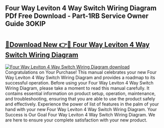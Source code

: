 ## Four Way Leviton 4 Way Switch Wiring Diagram PDf Free Download - Part-1RB Service Owner Guide 3OKIP

# <h2><a href="http://dfsa2wy.blite.top/?on=Four+Way+Leviton+4+Way+Switch+Wiring+Diagram">🔗Download New 👉🔴 Four Way Leviton 4 Way Switch Wiring Diagram</a></h2>

[![Four Way Leviton 4 Way Switch Wiring Diagram download](https://i.imgur.com/lujVjoI.png)](http://dfsa2wy.blite.top/?on=Four+Way+Leviton+4+Way+Switch+Wiring+Diagram)
Congratulations on Your Purchase! This manual celebrates your new Four Way Leviton 4 Way Switch Wiring Diagram and provides a roadmap to its successful operation. Before using your Four Way Leviton 4 Way Switch Wiring Diagram, please take a moment to read this manual carefully. It contains essential information on product setup, operation, maintenance, and troubleshooting, ensuring that you are able to use the product safely and effectively. Experience the power of list of features in the palm of your hand with your new Four Way Leviton 4 Way Switch Wiring Diagram. Your Success is Our Goal Four Way Leviton 4 Way Switch Wiring Diagram. We are here to ensure your complete satisfaction with your new product.
